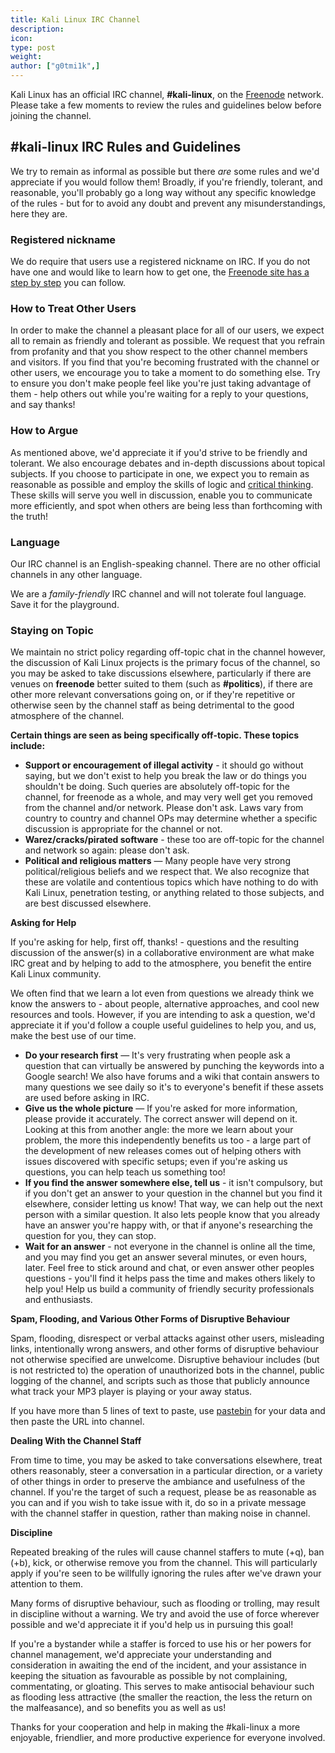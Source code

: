 ```yaml
---
title: Kali Linux IRC Channel
description:
icon:
type: post
weight:
author: ["g0tmi1k",]
---
```


Kali Linux has an official IRC channel, **#kali-linux**, on the [Freenode](https://freenode.net/) network. Please take a few moments to review the rules and guidelines below before joining the channel.

## #kali-linux IRC Rules and Guidelines

We try to remain as informal as possible but there _are_ some rules and we'd appreciate if you would follow them! Broadly, if you're friendly, tolerant, and reasonable, you'll probably go a long way without any specific knowledge of the rules - but for to avoid any doubt and prevent any misunderstandings, here they are.

### Registered nickname

We do require that users use a registered nickname on IRC. If you do not have one and would like to learn how to get one, the [Freenode site has a step by step](https://freenode.net/kb/answer/registration) you can follow.

### How to Treat Other Users

In order to make the channel a pleasant place for all of our users, we expect all to remain as friendly and tolerant as possible. We request that you refrain from profanity and that you show respect to the other channel members and visitors. If you find that you're becoming frustrated with the channel or other users, we encourage you to take a moment to do something else. Try to ensure you don't make people feel like you're just taking advantage of them - help others out while you're waiting for a reply to your questions, and say thanks!

### How to Argue

As mentioned above, we'd appreciate it if you'd strive to be friendly and tolerant. We also encourage debates and in-depth discussions about topical subjects. If you choose to participate in one, we expect you to remain as reasonable as possible and employ the skills of logic and [critical thinking](http://www.criticalthinking.org//). These skills will serve you well in discussion, enable you to communicate more efficiently, and spot when others are being less than forthcoming with the truth!

### Language

Our IRC channel is an English-speaking channel. There are no other official channels in any other language.

We are a _family-friendly_ IRC channel and will not tolerate foul language. Save it for the playground.

### Staying on Topic

We maintain no strict policy regarding off-topic chat in the channel however, the discussion of Kali Linux projects is the primary focus of the channel, so you may be asked to take discussions elsewhere, particularly if there are venues on **freenode** better suited to them (such as **#politics**), if there are other more relevant conversations going on, or if they're repetitive or otherwise seen by the channel staff as being detrimental to the good atmosphere of the channel.

**Certain things are seen as being specifically off-topic. These topics include:**

* **Support or encouragement of illegal activity** - it should go without saying, but we don't exist to help you break the law or do things you shouldn't be doing. Such queries are absolutely off-topic for the channel, for freenode as a whole, and may very well get you removed from the channel and/or network. Please don't ask. Laws vary from country to country and channel OPs may determine whether a specific discussion is appropriate for the channel or not.
* **Warez/cracks/pirated software** - these too are off-topic for the channel and network so again: please don't ask.
* **Political and religious matters** — Many people have very strong political/religious beliefs and we respect that. We also recognize that these are volatile and contentious topics which have nothing to do with Kali Linux, penetration testing, or anything related to those subjects, and are best discussed elsewhere.

**Asking for Help**

If you're asking for help, first off, thanks! - questions and the resulting discussion of the answer(s) in a collaborative environment are what make IRC great and by helping to add to the atmosphere, you benefit the entire Kali Linux community.

We often find that we learn a lot even from questions we already think we know the answers to - about people, alternative approaches, and cool new resources and tools. However, if you are intending to ask a question, we'd appreciate it if you'd follow a couple useful guidelines to help you, and us, make the best use of our time.


* **Do your research first** — It's very frustrating when people ask a question that can virtually be answered by punching the keywords into a Google search! We also have forums and a wiki that contain answers to many questions we see daily so it's to everyone's benefit if these assets are used before asking in IRC.
* **Give us the whole picture** — If you're asked for more information, please provide it accurately. The correct answer will depend on it. Looking at this from another angle: the more we learn about your problem, the more this independently benefits us too - a large part of the development of new releases comes out of helping others with issues discovered with specific setups; even if you're asking us questions, you can help teach us something too!
* **If you find the answer somewhere else, tell us** - it isn't compulsory, but if you don't get an answer to your question in the channel but you find it elsewhere, consider letting us know! That way, we can help out the next person with a similar question. It also lets people know that you already have an answer you're happy with, or that if anyone's researching the question for you, they can stop.
* **Wait for an answer** - not everyone in the channel is online all the time, and you may find you get an answer several minutes, or even hours, later. Feel free to stick around and chat, or even answer other peoples questions - you'll find it helps pass the time and makes others likely to help you! Help us build a community of friendly security professionals and enthusiasts.

**Spam, Flooding, and Various Other Forms of Disruptive Behaviour**

Spam, flooding, disrespect or verbal attacks against other users, misleading links, intentionally wrong answers, and other forms of disruptive behaviour not otherwise specified are unwelcome. Disruptive behaviour includes (but is not restricted to) the operation of unauthorized bots in the channel, public logging of the channel, and scripts such as those that publicly announce what track your MP3 player is playing or your away status.

If you have more than 5 lines of text to paste, use [pastebin](http://pastebin.com/) for your data and then paste the URL into channel.

**Dealing With the Channel Staff**

From time to time, you may be asked to take conversations elsewhere, treat others reasonably, steer a conversation in a particular direction, or a variety of other things in order to preserve the ambiance and usefulness of the channel. If you're the target of such a request, please be as reasonable as you can and if you wish to take issue with it, do so in a private message with the channel staffer in question, rather than making noise in channel.

**Discipline**

Repeated breaking of the rules will cause channel staffers to mute (+q), ban (+b), kick, or otherwise remove you from the channel. This will particularly apply if you're seen to be willfully ignoring the rules after we've drawn your attention to them.

Many forms of disruptive behaviour, such as flooding or trolling, may result in discipline without a warning. We try and avoid the use of force wherever possible and we'd appreciate it if you'd help us in pursuing this goal!

If you're a bystander while a staffer is forced to use his or her powers for channel management, we'd appreciate your understanding and consideration in awaiting the end of the incident, and your assistance in keeping the situation as favourable as possible by not complaining, commentating, or gloating. This serves to make antisocial behaviour such as flooding less attractive (the smaller the reaction, the less the return on the malfeasance), and so benefits you as well as us!

Thanks for your cooperation and help in making the #kali-linux a more enjoyable, friendlier, and more productive experience for everyone involved.
